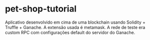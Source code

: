 # pet-shop-tutorial
Aplicativo desenvolvido em cima de uma blockchain usando Solidity + Truffle + Ganache.
A extensão usada é metamask.
A rede de teste era custom RPC com configurações default do servidor do Ganache.
